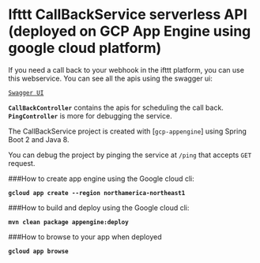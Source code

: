 # Ifttt CallBackService serverless API (deployed on GCP App Engine using google cloud platform)

If you need a call back to your webhook in the ifttt platform, you can use this webservice. You can see all the apis using the swagger ui:

[`Swagger UI`](http://localhost:8080/swagger-ui.html)

**`CallBackController`** contains the apis for scheduling the call back.
**`PingController`** is more for debugging the service.

The CallBackService project is created with [`gcp-appengine`] using Spring Boot 2 and Java 8.

You can debug the project by pinging the service at `/ping` that accepts `GET` request.

###How to create app engine using the Google cloud cli: 

**`gcloud app create --region northamerica-northeast1`**

###How to build and deploy using the Google cloud cli: 

**`mvn clean package appengine:deploy`**

###How to browse to your app when deployed 

**`gcloud app browse`**






